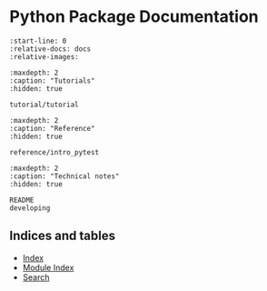 # Python Package Documentation

```{include} ../README.md
:start-line: 0
:relative-docs: docs
:relative-images:
```

<!-- hidden toc trees for sidebar -->

```{toctree}
:maxdepth: 2
:caption: "Tutorials"
:hidden: true

tutorial/tutorial
```

```{toctree}
:maxdepth: 2
:caption: "Reference"
:hidden: true

reference/intro_pytest
```

```{toctree}
:maxdepth: 2
:caption: "Technical notes"
:hidden: true

README
developing
```

## Indices and tables

- [Index](genindex)
- [Module Index](modindex)
- [Search](search)

